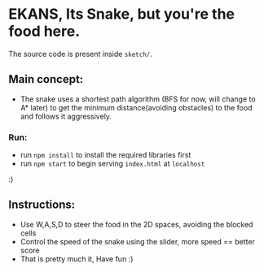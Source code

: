 # EKANS, Its Snake, but you're the food here. 

The source code is present inside `sketch/`.
## Main concept: 
 - The snake uses a shortest path algorithm (BFS for now, will change to A* later) to get the minimum distance(avoiding obstacles) to the food and follows it aggressively.
### Run: 
 - run `npm install` to install the required libraries first
 - run `npm start` to begin serving `index.html` at `localhost`
 
 :)

 ## Instructions:
  - Use W,A,S,D to steer the food in the 2D spaces, avoiding the blocked cells
  - Control the speed of the snake using the slider, more speed == better score
  - That is pretty much it, Have fun :)